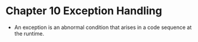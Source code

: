 # Chapter 10 Exception Handling

 * An exception is an abnormal condition that arises in a code sequence at the runtime.
